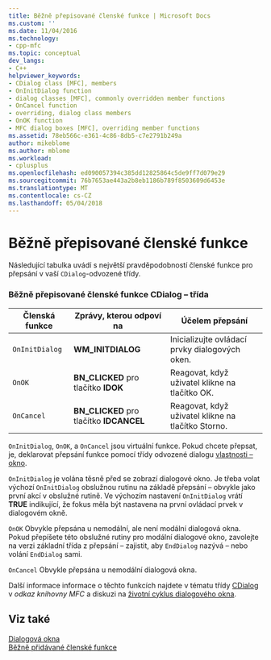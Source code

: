 ```yaml
---
title: Běžně přepisované členské funkce | Microsoft Docs
ms.custom: ''
ms.date: 11/04/2016
ms.technology:
- cpp-mfc
ms.topic: conceptual
dev_langs:
- C++
helpviewer_keywords:
- CDialog class [MFC], members
- OnInitDialog function
- dialog classes [MFC], commonly overridden member functions
- OnCancel function
- overriding, dialog class members
- OnOK function
- MFC dialog boxes [MFC], overriding member functions
ms.assetid: 78eb566c-e361-4c86-8db5-c7e2791b249a
author: mikeblome
ms.author: mblome
ms.workload:
- cplusplus
ms.openlocfilehash: ed090057394c385dd12825864c5de9ff7d079e29
ms.sourcegitcommit: 76b7653ae443a2b8eb1186b789f8503609d6453e
ms.translationtype: MT
ms.contentlocale: cs-CZ
ms.lasthandoff: 05/04/2018
---
```

# <a name="commonly-overridden-member-functions"></a>Běžně přepisované členské funkce
Následující tabulka uvádí s největší pravděpodobností členské funkce pro přepsání v vaší `CDialog`-odvozené třídy.  
  
### <a name="commonly-overridden-member-functions-of-class-cdialog"></a>Běžně přepisované členské funkce CDialog – třída  
  
|Členská funkce|Zprávy, kterou odpoví na|Účelem přepsání|  
|---------------------|----------------------------|-----------------------------|  
|`OnInitDialog`|**WM_INITDIALOG**|Inicializujte ovládací prvky dialogových oken.|  
|`OnOK`|**BN_CLICKED** pro tlačítko **IDOK**|Reagovat, když uživatel klikne na tlačítko OK.|  
|`OnCancel`|**BN_CLICKED** pro tlačítko **IDCANCEL**|Reagovat, když uživatel klikne na tlačítko Storno.|  
  
 `OnInitDialog`, `OnOK`, a `OnCancel` jsou virtuální funkce. Pokud chcete přepsat, je, deklarovat přepsání funkce pomocí třídy odvozené dialogu [vlastnosti – okno](/visualstudio/ide/reference/properties-window).  
  
 `OnInitDialog` je volána těsně před se zobrazí dialogové okno. Je třeba volat výchozí `OnInitDialog` obslužnou rutinu na základě přepsání – obvykle jako první akcí v obslužné rutině. Ve výchozím nastavení `OnInitDialog` vrátí **TRUE** indikující, že fokus měla být nastavena na první ovládací prvek v dialogovém okně.  
  
 `OnOK` Obvykle přepsána u nemodální, ale není modální dialogová okna. Pokud přepíšete této obslužné rutiny pro modální dialogové okno, zavolejte na verzi základní třída z přepsání – zajistit, aby `EndDialog` nazývá – nebo volání `EndDialog` sami.  
  
 `OnCancel` Obvykle přepsána u nemodální dialogová okna.  
  
 Další informace informace o těchto funkcích najdete v tématu třídy [CDialog](../mfc/reference/cdialog-class.md) v *odkaz knihovny MFC* a diskuzi na [životní cyklus dialogového okna](../mfc/life-cycle-of-a-dialog-box.md).  
  
## <a name="see-also"></a>Viz také  
 [Dialogová okna](../mfc/dialog-boxes.md)   
 [Běžně přidávané členské funkce](../mfc/commonly-added-member-functions.md)
